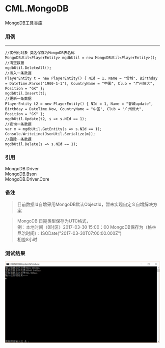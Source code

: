 # CML.MongoDB
MongoDB工具类库

### 用例   
-----------------------------------  
    //实例化对象 类名保存为MongoDB表名称
    MongoDBUtil<PlayerEntity> mgdbUtil = new MongoDBUtil<PlayerEntity>();
    //清空数据
    mgdbUtil.DeleteAll();
    //插入一条数据
    PlayerEntity t = new PlayerEntity() { NId = 1, Name = "曾城", Birthday = DateTime.Parse("1900-1-1"), CountryName = "中国", Club = "广州恒大", Position = "GK" };
    mgdbUtil.Insert(t);
    //更新一条数据
    PlayerEntity t2 = new PlayerEntity() { NId = 1, Name = "曾城update", Birthday = DateTime.Now, CountryName = "中国", Club = "广州恒大", Position = "GK" };
    mgdbUtil.Update(t2, s => s.NId == 1);
    //查询一条数据
    var m = mgdbUtil.GetEntity(s => s.NId == 1);
    Console.WriteLine(JsonUtil.Serialize(m));
    //删除一条数据
    mgdbUtil.Delete(s => s.NId == 1);
    
### 引用 
  MongoDB.Driver<br >
  MongoDB.Bson<br >
  MongoDB.Driver.Core
  
### 备注

> 目前数据Id自增采用MongoDB默认ObjectId，暂未实现自定义自增解决方案

> MongoDB 日期类型保存为UTC格式，<br/>
> 例：本地时间（8时区）2017-03-30 15:00：00 MongoDB保存为（格林尼治时间）：ISODate("2017-03-30T07:00:00.000Z")<br/>
> 相差8小时

### 测试结果
![github](https://raw.githubusercontent.com/willianchen/CML.MongoDB/master/testmgdb.png "github")  
